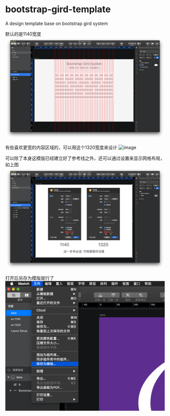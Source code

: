 # bootstrap-gird-template
A design template base on bootstrap gird system

默认的是1140宽度
![image](https://github.com/leosin/bootstrap-gird-template/blob/main/readme/images/gird-1140.png)

有些喜欢更宽的内容区域的，可以用这个1320宽度来设计
![image](https://github.com/leosin/bootstrap-g-template/blob/main/readme/images/gird-1320.png)

可以除了本身这模版已经建立好了参考线之外，还可以通过设置来显示网格布局，如上图
![image](https://github.com/leosin/bootstrap-gird-template/blob/main/readme/images/layout-setup.png)

打开后另存为模版就行了
![image](https://github.com/leosin/bootstrap-gird-template/blob/main/readme/images/save2tpl.png)
